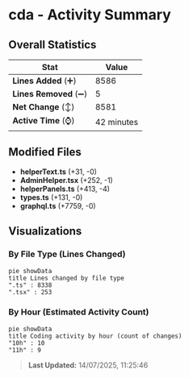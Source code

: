 # cda - Activity Summary 

## Overall Statistics

| Stat                   | Value                                                             |
| ---------------------- | ----------------------------------------------------------------- |
| **Lines Added** (➕)   | 8586                                          |
| **Lines Removed** (➖) | 5                                        |
| **Net Change** (↕)    | 8581                |
| **Active Time** (⌚)   | 42 minutes |


## Modified Files
- **helperText.ts** (+31, -0)
- **AdminHelper.tsx** (+252, -1)
- **helperPanels.ts** (+413, -4)
- **types.ts** (+131, -0)
- **graphql.ts** (+7759, -0)

## Visualizations

### By File Type (Lines Changed)

```mermaid
pie showData
title Lines changed by file type
".ts" : 8338
".tsx" : 253
```

### By Hour (Estimated Activity Count)

```mermaid
pie showData
title Coding activity by hour (count of changes)
"10h" : 10
"11h" : 9
```


> **Last Updated:** 14/07/2025, 11:25:46